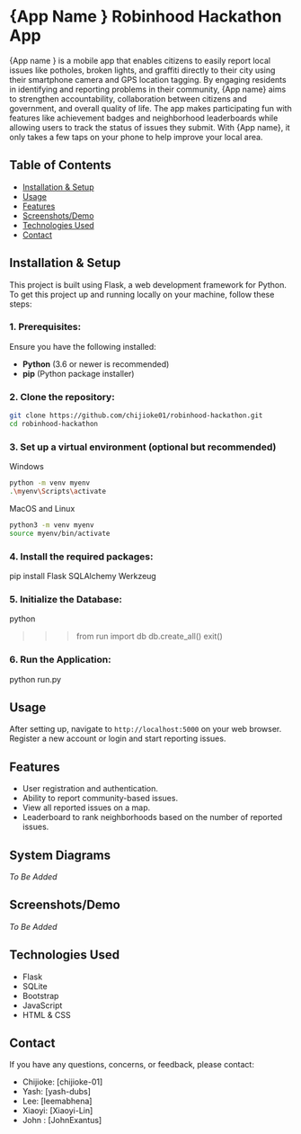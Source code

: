 # {App Name } Robinhood Hackathon App
{App name } is a mobile app that enables citizens to easily report local issues like potholes, broken lights, and graffiti directly to their city using their smartphone camera and GPS location tagging. 
By engaging residents in identifying and reporting problems in their community, {App name} aims to strengthen accountability, collaboration between citizens and government, and overall quality of life. 
The app makes participating fun with features like achievement badges and neighborhood leaderboards while allowing users to track the status of issues they submit. 
With {App name}, it only takes a few taps on your phone to help improve your local area.

## Table of Contents
- [Installation & Setup](#installation--setup)
- [Usage](#usage)
- [Features](#features)
- [Screenshots/Demo](#screenshotsdemo)
- [Technologies Used](#technologies-used)
- [Contact](#contact)

## Installation & Setup

This project is built using Flask, a web development framework for Python. To get this project up and running locally on your machine, follow these steps:

### 1. Prerequisites:

Ensure you have the following installed:
- **Python** (3.6 or newer is recommended)
- **pip** (Python package installer)

### 2. Clone the repository:

```bash
git clone https://github.com/chijioke01/robinhood-hackathon.git
cd robinhood-hackathon
```

### 3.  Set up a virtual environment (optional but recommended)

Windows
```bash
python -m venv myenv
.\myenv\Scripts\activate
```

MacOS and Linux 

```bash
python3 -m venv myenv
source myenv/bin/activate

```

### 4. Install the required packages:
pip install Flask SQLAlchemy Werkzeug


### 5. Initialize the Database:
python
>>> from run import db
>>> db.create_all()
>>> exit()

### 6. Run the Application:
python run.py

## Usage
After setting up, navigate to `http://localhost:5000` on your web browser. Register a new account or login and start reporting issues.

## Features
- User registration and authentication.
- Ability to report community-based issues.
- View all reported issues on a map.
- Leaderboard to rank neighborhoods based on the number of reported issues.

## System Diagrams 
*To Be Added*

## Screenshots/Demo
*To Be Added*

## Technologies Used
- Flask
- SQLite
- Bootstrap
- JavaScript
- HTML & CSS

## Contact
If you have any questions, concerns, or feedback, please contact:

- Chijioke: [chijioke-01]
- Yash: [yash-dubs] 
- Lee: [leemabhena]
- Xiaoyi: [Xiaoyi-Lin]
- John : [JohnExantus]

